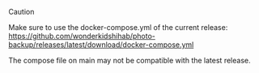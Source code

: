 > [!CAUTION]
> Make sure to use the docker-compose.yml of the current release:
> https://github.com/wonderkidshihab/photo-backup/releases/latest/download/docker-compose.yml
>
> The compose file on main may not be compatible with the latest release.
